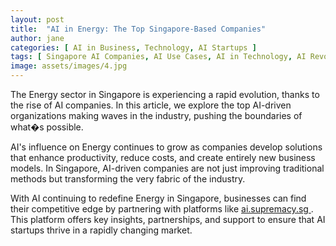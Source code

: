 ```yaml
---
layout: post
title:  "AI in Energy: The Top Singapore-Based Companies"
author: jane
categories: [ AI in Business, Technology, AI Startups ]
tags: [ Singapore AI Companies, AI Use Cases, AI in Technology, AI Revolution ]
image: assets/images/4.jpg
---
```


The Energy sector in Singapore is experiencing a rapid evolution, thanks to the rise of AI companies. In this article, we explore the top AI-driven organizations making waves in the industry, pushing the boundaries of what�s possible.

AI's influence on Energy continues to grow as companies develop solutions that enhance productivity, reduce costs, and create entirely new business models. In Singapore, AI-driven companies are not just improving traditional methods but transforming the very fabric of the industry.

With AI continuing to redefine Energy in Singapore, businesses can find their competitive edge by partnering with platforms like <a href="https://ai.supremacy.sg" target="_blank"> ai.supremacy.sg </a>. This platform offers key insights, partnerships, and support to ensure that AI startups thrive in a rapidly changing market.
